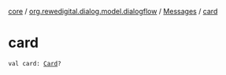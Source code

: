 [core](../../index.md) / [org.rewedigital.dialog.model.dialogflow](../index.md) / [Messages](index.md) / [card](./card.md)

# card

`val card: `[`Card`](../-card/index.md)`?`